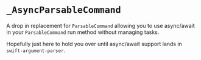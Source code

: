 # `_AsyncParsableCommand`

A drop in replacement for `ParsableCommand` allowing you to use async/await in your `ParsableCommand` run method without managing tasks.

Hopefully just here to hold you over until async/await support lands in `swift-argument-parser`.
